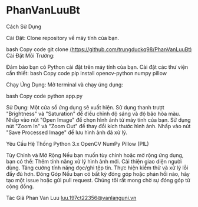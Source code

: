 # PhanVanLuuBt
Cách Sử Dụng

Cài Đặt:
Clone repository về máy tính của bạn.

bash
Copy code
git clone [(https://github.com/trungduckq98/PhanVanLuuBt)](https://github.com/trungduckq98/PhanVanLuuBt)
Cài Đặt Môi Trường:

Đảm bảo bạn có Python cài đặt trên máy tính của bạn.
Cài đặt các thư viện cần thiết:
bash
Copy code
pip install opencv-python numpy pillow

Chạy Ứng Dụng:
Mở terminal và chạy ứng dụng:

bash
Copy code
python app.py

Sử Dụng:
Một cửa sổ ứng dụng sẽ xuất hiện.
Sử dụng thanh trượt "Brightness" và "Saturation" để điều chỉnh độ sáng và độ bão hòa màu.
Nhấp vào nút "Open Image" để chọn hình ảnh từ máy tính của bạn.
Sử dụng nút "Zoom In" và "Zoom Out" để thay đổi kích thước hình ảnh.
Nhấp vào nút "Save Processed Image" để lưu hình ảnh đã xử lý.

Yêu Cầu Hệ Thống
Python 3.x
OpenCV
NumPy
Pillow (PIL)

Tùy Chỉnh và Mở Rộng
Nếu bạn muốn tùy chỉnh hoặc mở rộng ứng dụng, bạn có thể:
Thêm tính năng xử lý hình ảnh mới.
Cải thiện giao diện người dùng.
Tăng cường tính năng đọc/ghi tệp tin.
Thực hiện kiểm thử và xử lý lỗi đầy đủ hơn.
Đóng Góp
Nếu bạn có bất kỳ đóng góp hoặc phản hồi nào, hãy tạo một issue hoặc gửi pull request. Chúng tôi rất mong chờ sự đóng góp từ cộng đồng.

Tác Giả
Phan Van Luu
luu.197ct22356@vanlanguni.vn
